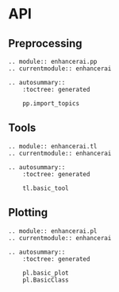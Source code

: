 # API

## Preprocessing

```{eval-rst}
.. module:: enhancerai.pp
.. currentmodule:: enhancerai

.. autosummary::
    :toctree: generated

    pp.import_topics
```

## Tools

```{eval-rst}
.. module:: enhancerai.tl
.. currentmodule:: enhancerai

.. autosummary::
    :toctree: generated

    tl.basic_tool
```

## Plotting

```{eval-rst}
.. module:: enhancerai.pl
.. currentmodule:: enhancerai

.. autosummary::
    :toctree: generated

    pl.basic_plot
    pl.BasicClass
```
